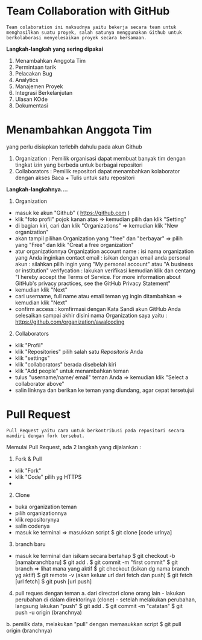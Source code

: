 # Team Collaboration with GitHub
	Team colaboration ini maksudnya yaitu bekerja secara team untuk menghasilkan suatu proyek, salah satunya menggunakan Github untuk berkolaborasi menyelesaikan proyek secara bersamaan.
**Langkah-langkah yang sering dipakai**
1. Menambahkan Anggota Tim
2. Permintaan tarik
3. Pelacakan Bug
4. Analytics
5. Manajemen Proyek
6. Integrasi Berkelanjutan
7. Ulasan KOde
8. Dokumentasi

# Menambahkan Anggota Tim
yang perlu disiapkan terlebih dahulu pada akun Github

1. Organization : Pemilik organisasi dapat membuat banyak tim dengan tingkat izin yang berbeda untuk berbagai repositori
2. Collaborators : Pemilik repositori dapat menambahkan kolaborator dengan akses Baca + Tulis untuk satu repositori

**Langkah-langkahnya....**
1. Organization
 - masuk ke akun "Github" ( https://github.com )
 - klik "foto profil" pojok kanan atas => kemudian pilih dan klik "Setting"
 - di bagian kiri, cari dan klik "Organizations"  => kemudian klik "New organization" 
 - akan tampil pilihan Organization yang "free" dan "berbayar" => pilih yang "Free" dan klik "Creat a free organization"
 - atur organizationnya
Organization account name : isi nama organization yang Anda inginkan
contact email : isikan dengan email anda
personal akun : silahkan pilih ingin yang "My personal account" atau "A business or institution"
verifycation : lakukan verifikasi
kemudian klik dan centang "I hereby accept the Terms of Service. For more information about GitHub's privacy practices, see the GitHub Privacy Statement"
 - kemudian klik "Next"
 - cari username, full name atau email teman yg ingin ditambahkan => kemudian klik "Next"
 - confirm access : komfirmasi dengan Kata Sandi akun GitHub Anda
selesaikan sampai akhir
disini nama Organization saya yaitu :
https://github.com/organization/awalcoding
2. Collaborators
 - klik "Profil"
 - klik "Repositories" pilih salah satu _Repositoris_ Anda
 - klik "settings"
 - klik "collaborators" berada disebelah kiri
 - klik "Add people" untuk menambahkan teman
 - tulus "username/name/ email" teman Anda => kemudian klik "Select a collaborator above"
 - salin linknya dan berikan ke teman yang diundang, agar cepat tersetujui
# Pull Request
	Pull Request yaitu cara untuk berkontribusi pada repositori secara mandiri dengan fork tersebut.
Memulai Pull Request, ada 2 langkah yang dijalankan :
1. Fork & Pull 
 - klik "Fork"
 - klik "Code" pilih yg HTTPS
 -
 
 2. Clone
  - buka organization teman
  - pilih organizationnya
  - klik repositorynya
  - salin codenya
  - masuk ke terminal => masukkan script
  $ git clone [code urlnya]
  
 3. branch baru
  - masuk ke terminal dan isikam secara bertahap
  $ git checkout -b [namabranchbaru]
  $ git add .
  $ git commit -m "first commit"
  $ git branch => lihat mana yang aktif
  $ git checkout (isikan dg nama branch yg aktif)
  $ git remote -v
  (akan keluar url dari fetch dan push)
  $ git fetch [url fetch]
  $ git push [url push]
  
  4. pull reques dengan teman
   a. dari directori clone orang lain
    - lakukan perubahan di dalam direktorinya (clone)
    - setelah melakukan perubahan, langsung lakukan "push"
    $ git add .
    $ git commit -m "catatan"
    $ git push -u origin (branchnya)
   
   b. pemilik data, melakukan "pull"
   dengan memasukkan script
   $ git pull origin (branchnya)
